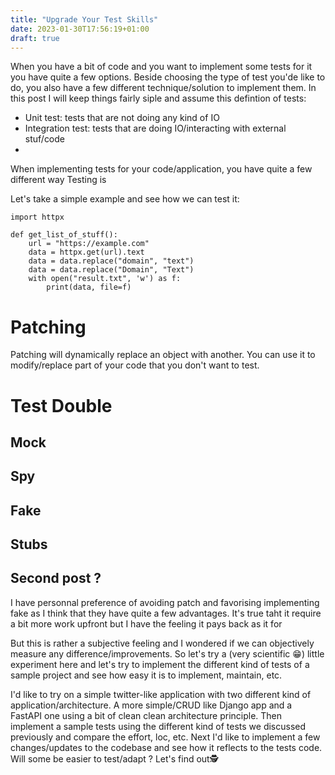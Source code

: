 ```yaml
---
title: "Upgrade Your Test Skills"
date: 2023-01-30T17:56:19+01:00
draft: true
---
```


When you have a bit of code and you want to implement some tests for it you have quite a few options.
Beside choosing the type of test you'de like to do, you also have a few different technique/solution to implement them.
In this post I will keep things fairly siple and assume this defintion of tests:
- Unit test: tests that are not doing any kind of IO
- Integration test: tests that are doing IO/interacting with external stuf/code
- 
When implementing tests for your code/application, you have quite a few different way
Testing is


Let's take a simple example and see how we can test it:
```
import httpx

def get_list_of_stuff():
    url = "https://example.com"
    data = httpx.get(url).text
    data = data.replace("domain", "text")
    data = data.replace("Domain", "Text")
    with open("result.txt", 'w') as f:
        print(data, file=f)
```

# Patching

Patching will dynamically replace an object with another. You can use it to modify/replace part of your code that you don't want to test.


# Test Double

## Mock

## Spy

## Fake

## Stubs




## Second post ?

I have personnal preference of avoiding patch and favorising implementing fake as I think that they have quite a few advantages.
It's true taht it require a bit more work upfront but I have the feeling it pays back as it for

But this is rather a subjective feeling and I wondered if we can objectively measure any difference/improvements.
So let's try a (very scientific 😁) little experiment here and let's try to implement the different kind of tests of a sample project
and see how easy it is to implement, maintain, etc.

I'd like to try on a simple twitter-like application with two different kind of application/architecture. A more simple/CRUD like Django app
and a FastAPI one using a bit of clean clean architecture principle. Then implement a sample tests using the different kind of tests we discussed previously 
and compare the effort, loc, etc. Next I'd like to implement a few changes/updates to the codebase and see how it reflects to the tests code.
Will some be easier to test/adapt ? Let's find out🕵️





